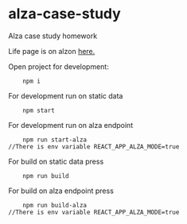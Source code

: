 # alza-case-study
Alza case study homework

Life page is on alzon [here.](http://alzon.blueminotaur.com/ "here.")

Open project for development:
```shell
    npm i
```
For development run on static data
```shell
    npm start
```
For development run on alza endpoint
```shell
    npm run start-alza
//There is env variable REACT_APP_ALZA_MODE=true
```
For build on static data press
```shell
    npm run build
```
For build on alza endpoint press
```shell
    npm run build-alza
//There is env variable REACT_APP_ALZA_MODE=true
```
